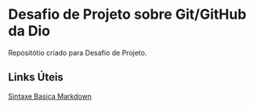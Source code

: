 # Desafio de Projeto sobre Git/GitHub da Dio
Repositótio criado para Desafio de Projeto.

## Links Úteis
[Sintaxe Basica Markdown](https://www.markdownguide.org/basic-syntax/)
